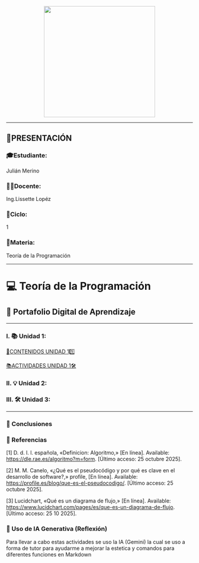 <div align="center">
  <img src="https://blogger.googleusercontent.com/img/a/AVvXsEh8nLvFWvLUvbVkUF5iaK4QUUPIXLkIeGmo4onr5StjJRjruDyES-LKtqrjQ3hQ5GaH6qQR5_QEJewx7x_oZiOP1BDeJyDDE0qMjROokeIdAhmBIZ7mHICmZ19M42Y3FmDbYFqDpskE_LNZgxKf7q72yyu9klIgzUrPPbpIdgfAwSFGb6rhkcOkvrMvQf0" width="300">  
</div>

---
## 📢PRESENTACIÓN

### 🎓Estudiante:

Julián Merino
### 👩‍🏫Docente: 

Ing.Lissette Lopéz
### 🔁Ciclo: 

1
### 📝Materia: 

Teoría de la Programación

---

# 💻 Teoría de la Programación
## 🚀 Portafolio Digital de Aprendizaje
---
### I. 📚 Unidad 1: 
[📁CONTENIDOS UNIDAD 11️⃣](unidad1.md)

[📚ACTIVIDADES UNIDAD 1🛠️](acividadesunidad1.md)
### II. 💡 Unidad 2: 

### III. 🛠️ Unidad 3: 

---

### 🌟 Conclusiones

### 📖 Referencias

[1] 	D. d. l. l. española, «Definicion: Algoritmo,» [En línea]. Available: https://dle.rae.es/algoritmo?m=form. [Último acceso: 25 octubre 2025].

[2] 	M. M. Canelo, «¿Qué es el pseudocódigo y por qué es clave en el desarrollo de software?,» profile, [En línea]. Available: https://profile.es/blog/que-es-el-pseudocodigo/. [Último acceso: 25 octubre 2025].

[3] 	Lucidchart, «Qué es un diagrama de flujo,» [En línea]. Available: https://www.lucidchart.com/pages/es/que-es-un-diagrama-de-flujo. [Último acceso: 25 10 2025].

### 🤖 Uso de IA Generativa (Reflexión)
Para llevar a cabo estas actividades se uso la IA (Gemini) la cual se uso a forma de tutor para ayudarme a mejorar la estetica y comandos para diferentes funciones en Markdown
